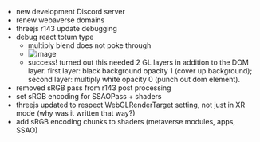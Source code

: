 - new development Discord server
- renew webaverse domains
- threejs r143 update debugging
- debug react totum type
  - multiply blend does not poke through
  - ![image](https://user-images.githubusercontent.com/6926057/184688555-b1b9b794-c9ed-418e-b9d2-f78d82eee01b.png)
  - success! turned out this needed 2 GL layers in addition to the DOM layer. first layer: black background opacity 1 (cover up background); second layer: multiply white opacity 0 (punch out dom element).
- removed sRGB pass from r143 post processing
- set sRGB encoding for SSAOPass + shaders
- threejs updated to respect WebGLRenderTarget setting, not just in XR mode (why was it written that way?)
- add sRGB encoding chunks to shaders (metaverse modules, apps, SSAO)